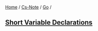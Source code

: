 [Home](https://mengxianbin.github.io) /
[Cs-Note](https://mengxianbin.github.io/cs-note) /
[Go](https://mengxianbin.github.io/cs-note/go) /

## [Short Variable Declarations](./short_variable_declarations.md)
